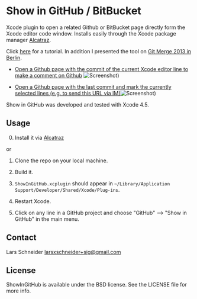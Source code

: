 # Show in GitHub / BitBucket
Xcode plugin to open a related Github or BitBucket page directly form the Xcode editor code window. Installs easily through the Xcode package manager [Alcatraz](http://alcatraz.io/).

Click [here](https://www.youtube.com/watch?v=dWRjkYk8A6s) for a tutorial. In addition I presented the tool on [Git Merge 2013 in Berlin](https://www.youtube.com/watch?v=nmSFRKfFMak).


* [Open a Github page with the commit of the current Xcode editor line to make a comment on Github](https://github.com/larsxschneider/ShowInGitHub/commit/2149a9b4944770c2f1430761cc13abee6fa8bbe5#L0R190) ![Screenshot](https://raw.github.com/larsxschneider/ShowInGitHub/master/open_commit_example.png))


* [Open a Github page with the last commit and mark the currently selected lines (e.g. to send this URL via IM)](https://github.com/larsxschneider/ShowInGitHub/blob/48a2316b918eb540e1ed8d852fed523f927d40af/Source/Classes/SIGPlugin.m#L199-210)![Screenshot](https://raw.github.com/larsxschneider/ShowInGitHub/master/open_file_example.png))

Show in GitHub was developed and tested with Xcode 4.5.

## Usage

0. Install it via [Alcatraz](http://alcatraz.io/)

or

1. Clone the repo on your local machine.

2. Build it.

3. `ShowInGitHub.xcplugin` should appear in `~/Library/Application Support/Developer/Shared/Xcode/Plug-ins`.

3. Restart Xcode.

4. Click on any line in a GitHub project and choose "GitHub" --> "Show in GitHub" in the main menu.


## Contact

Lars Schneider <larsxschneider+sig@gmail.com>


## License

ShowInGitHub is available under the BSD license. See the LICENSE file for more info.
